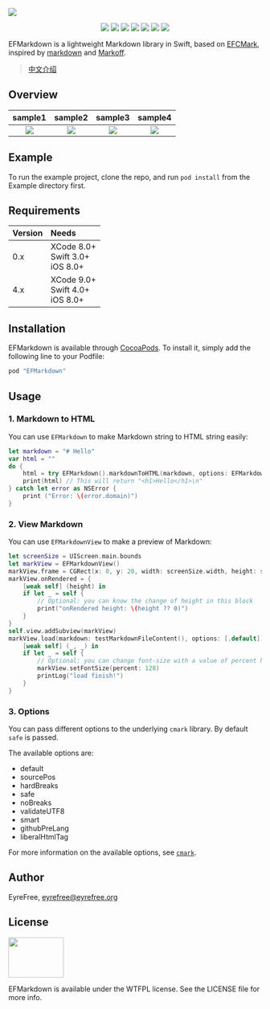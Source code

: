 ![](https://raw.githubusercontent.com/EyreFree/EFMarkdown/master/assets/EFMarkdown.png)

<p align="center">
<a href="https://travis-ci.org/EyreFree/EFMarkdown"><img src="http://img.shields.io/travis/EyreFree/EFMarkdown.svg"></a>
<a href="http://cocoapods.org/pods/EFMarkdown"><img src="https://img.shields.io/cocoapods/v/EFMarkdown.svg?style=flat"></a>
<a href="http://cocoapods.org/pods/EFMarkdown"><img src="https://img.shields.io/cocoapods/p/EFMarkdown.svg?style=flat"></a>
<a href="https://raw.githubusercontent.com/EyreFree/EFMarkdown/master/LICENSE"><img src="https://img.shields.io/cocoapods/l/EFMarkdown.svg?style=flat"></a>
<a href="https://twitter.com/EyreFree777"><img src="https://img.shields.io/badge/twitter-@EyreFree777-blue.svg?style=flat"></a>
<a href="http://weibo.com/eyrefree777"><img src="https://img.shields.io/badge/weibo-@EyreFree-red.svg?style=flat"></a>
<img src="https://img.shields.io/badge/made%20with-%3C3-orange.svg">
</p>

EFMarkdown is a lightweight Markdown library in Swift, based on [EFCMark](https://github.com/EyreFree/EFCMark), inspired by [markdown](https://github.com/vapor-community/markdown) and [Markoff](https://github.com/thoughtbot/Markoff).

> [中文介绍](https://github.com/EyreFree/EFMarkdown/blob/master/README_CN.md)

## Overview

sample1|sample2|sample3|sample4  
:---------------------:|:---------------------:|:---------------------:|:---------------------:
![](https://raw.githubusercontent.com/EyreFree/EFMarkdown/master/assets/sample1.png)|![](https://raw.githubusercontent.com/EyreFree/EFMarkdown/master/assets/sample2.jpg)|![](https://raw.githubusercontent.com/EyreFree/EFMarkdown/master/assets/sample3.png)|![](https://raw.githubusercontent.com/EyreFree/EFMarkdown/master/assets/sample4.jpg)  

## Example

To run the example project, clone the repo, and run `pod install` from the Example directory first.

## Requirements

| Version | Needs                                |
|:--------|:-------------------------------------|
| 0.x     | XCode 8.0+<br>Swift 3.0+<br>iOS 8.0+ |
| 4.x     | XCode 9.0+<br>Swift 4.0+<br>iOS 8.0+ |

## Installation

EFMarkdown is available through [CocoaPods](http://cocoapods.org). To install
it, simply add the following line to your Podfile:

```ruby
pod "EFMarkdown"
```

## Usage

### 1. Markdown to HTML

You can use `EFMarkdown` to make Markdown string to HTML string easily:

```swift
let markdown = "# Hello"
var html = ""
do {
    html = try EFMarkdown().markdownToHTML(markdown, options: EFMarkdownOptions.safe)
    print(html) // This will return "<h1>Hello</h1>\n"
} catch let error as NSError {
    print ("Error: \(error.domain)")
}
```

### 2. View Markdown

You can use `EFMarkdownView` to make a preview of Markdown:

```swift
let screenSize = UIScreen.main.bounds
let markView = EFMarkdownView()
markView.frame = CGRect(x: 0, y: 20, width: screenSize.width, height: screenSize.height - 20)
markView.onRendered = {
    [weak self] (height) in
    if let _ = self {
        // Optional: you can know the change of height in this block
        print("onRendered height: \(height ?? 0)")
    }
}
self.view.addSubview(markView)
markView.load(markdown: testMarkdownFileContent(), options: [.default]) {
    [weak self] (_, _) in
    if let _ = self {
        // Optional: you can change font-size with a value of percent here
        markView.setFontSize(percent: 128)
        printLog("load finish!")
    }
}
```

### 3. Options

You can pass different options to the underlying `cmark` library. By default `safe` is passed.

The available options are:

* default
* sourcePos
* hardBreaks
* safe
* noBreaks
* validateUTF8
* smart
* githubPreLang
* liberalHtmlTag

For more information on the available options, see [`cmark`](https://github.com/github/cmark).

## Author

EyreFree, eyrefree@eyrefree.org

## License

<img src='http://www.wtfpl.net/wp-content/uploads/2012/12/logo-220x160.png' width='110' height='80'/>

EFMarkdown is available under the WTFPL license. See the LICENSE file for more info.
